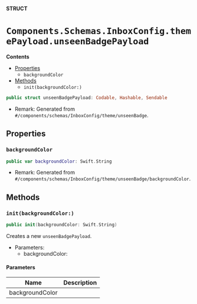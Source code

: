 **STRUCT**

# `Components.Schemas.InboxConfig.themePayload.unseenBadgePayload`

**Contents**

- [Properties](#properties)
  - `backgroundColor`
- [Methods](#methods)
  - `init(backgroundColor:)`

```swift
public struct unseenBadgePayload: Codable, Hashable, Sendable
```

- Remark: Generated from `#/components/schemas/InboxConfig/theme/unseenBadge`.

## Properties
### `backgroundColor`

```swift
public var backgroundColor: Swift.String
```

- Remark: Generated from `#/components/schemas/InboxConfig/theme/unseenBadge/backgroundColor`.

## Methods
### `init(backgroundColor:)`

```swift
public init(backgroundColor: Swift.String)
```

Creates a new `unseenBadgePayload`.

- Parameters:
  - backgroundColor:

#### Parameters

| Name | Description |
| ---- | ----------- |
| backgroundColor |  |